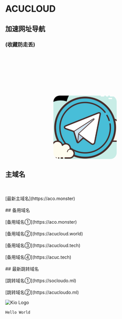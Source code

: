 # ACUCLOUD
## 加速网址导航
### (收藏防走丢)

<br />
<br />

<html>
<head>
    <title>JcMan</title>
    <style type="text/css">
    .image2{
        margin-top: 100px; 
        width:200px; 
        height:200px; 
        border-radius:20px; 
    }
    </style>
</head>
<body>
<center>
<img class="image2" src="/ssrlogo.jpg"/> 
</center>
</body>
</html>

## 主域名
<br />
<br />
[最新主域名](https://aco.monster)
<br />
<br />
## 备用域名
<br />
<br />
[备用域名①](https://aco.monster)
<br />
<br />
[备用域名②](https://acucloud.world)
<br />
<br />
[备用域名③](https://acucloud.tech)
<br />
<br />
[备用域名④](https://acuc.tech)
<br />
<br />
## 最新跳转域名
<br />
<br />
[跳转域名①](https://socloudo.ml)   
<br />
<br />
[跳转域名②](https://acucloudo.ml)
 
 ![Kio Logo](https://acucloud.github.io/99836.jpg)
 ```java
 Hello World 
 ```
